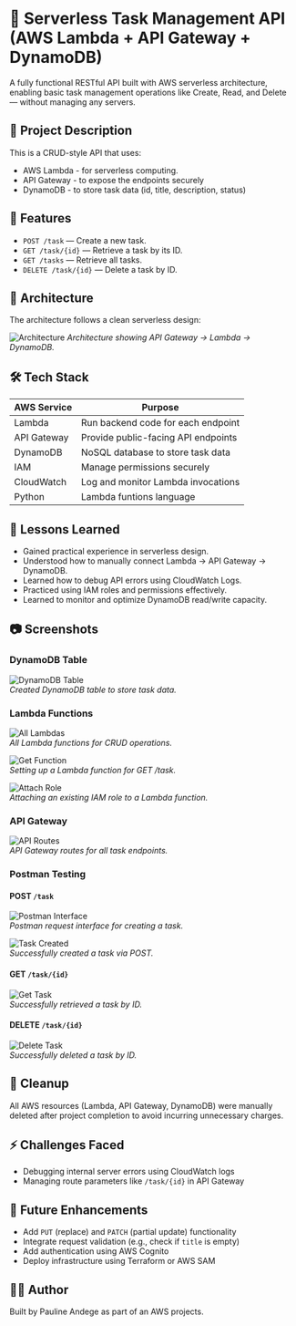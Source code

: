 # 🧠 Serverless Task Management API (AWS Lambda + API Gateway + DynamoDB)

A fully functional RESTful API built with AWS serverless architecture, enabling basic task management operations like Create, Read, and Delete — without managing any servers.

## 🧾 Project Description

This is a CRUD-style API that uses:
- AWS Lambda - for serverless computing.
- API Gateway - to expose the endpoints securely
- DynamoDB - to store task data (id, title, description, status)

## 🚀 Features

- `POST /task` — Create a new task.
- `GET /task/{id}` — Retrieve a task by its ID.
- `GET /tasks` — Retrieve all tasks.
- `DELETE /task/{id}` — Delete a task by ID.

## 🧱 Architecture

The architecture follows a clean serverless design:

![Architecture](./architecture.png)
*Architecture showing API Gateway -> Lambda -> DynamoDB.*

## 🛠️ Tech Stack

| AWS Service         | Purpose                                      |
|---------------------|----------------------------------------------|
| Lambda              | Run backend code for each endpoint           |
| API Gateway         | Provide public-facing API endpoints          |
| DynamoDB            | NoSQL database to store task data            |
| IAM                 | Manage permissions securely                  |
| CloudWatch          | Log and monitor Lambda invocations           |
| Python              | Lambda funtions language                     |

## 🧠 Lessons Learned
- Gained practical experience in serverless design.
- Understood how to manually connect Lambda → API Gateway → DynamoDB.
- Learned how to debug API errors using CloudWatch Logs.
- Practiced using IAM roles and permissions effectively.
- Learned to monitor and optimize DynamoDB read/write capacity.

## 📷 Screenshots

### DynamoDB Table
![DynamoDB Table](./screenshots/dynamoDB_table_setup.png)  
*Created DynamoDB table to store task data.*

### Lambda Functions
![All Lambdas](./screenshots/all_lambda_functions.png)  
*All Lambda functions for CRUD operations.*

![Get Function](./screenshots/create_getfunction.png)  
*Setting up a Lambda function for GET /task.*

![Attach Role](./screenshots/add_an_existing_role.png)  
*Attaching an existing IAM role to a Lambda function.*

### API Gateway
![API Routes](./screenshots/all_API_routes.png)  
*API Gateway routes for all task endpoints.*

### Postman Testing

#### POST `/task`
![Postman Interface](./screenshots/postman_post_interface.png)  
*Postman request interface for creating a task.*

![Task Created](./screenshots/postman_post_task.png)  
*Successfully created a task via POST.*

#### GET `/task/{id}`
![Get Task](./screenshots/postman_get_task.png)  
*Successfully retrieved a task by ID.*

#### DELETE `/task/{id}`
![Delete Task](./screenshots/postman_delete_task.png)  
*Successfully deleted a task by ID.*

## 🧹 Cleanup

All AWS resources (Lambda, API Gateway, DynamoDB) were manually deleted after project completion to avoid incurring unnecessary charges.

## ⚡ Challenges Faced

- Debugging internal server errors using CloudWatch logs
- Managing route parameters like `/task/{id}` in API Gateway

## 🚧 Future Enhancements

- Add `PUT` (replace) and `PATCH` (partial update) functionality
- Integrate request validation (e.g., check if `title` is empty)
- Add authentication using AWS Cognito
- Deploy infrastructure using Terraform or AWS SAM

## 👩‍💻 Author

Built by Pauline Andege as part of an AWS projects.


